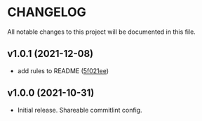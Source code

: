 # CHANGELOG

All notable changes to this project will be documented in this file.

## v1.0.1 (2021-12-08)

- add rules to README ([5f021ee](https://github.com/sibiraj-s/commitlint-config-non-conventional/commit/5f021ee))

## v1.0.0 (2021-10-31)

- Initial release. Shareable commitlint config.
